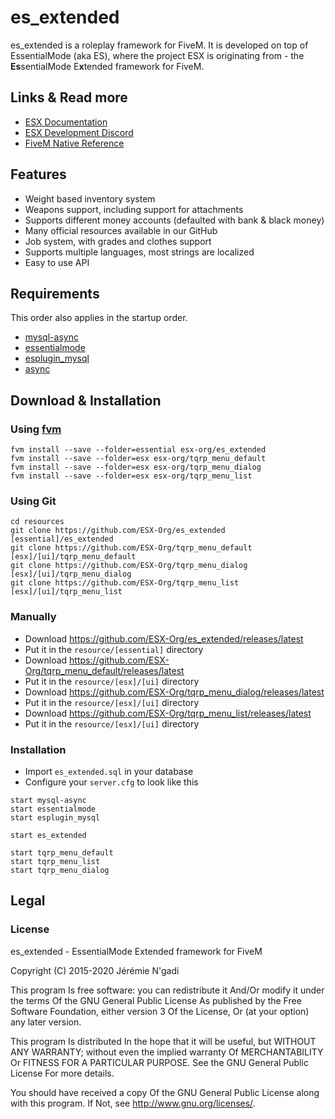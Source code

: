 # es_extended

es_extended is a roleplay framework for FiveM. It is developed on top of EssentialMode (aka ES), where the project ESX is originating from - the **Es**sentialMode E**x**tended framework for FiveM.

## Links & Read more

- [ESX Documentation](https://esx-org.github.io/)
- [ESX Development Discord](https://discord.gg/MsWzPqE)
- [FiveM Native Reference](https://runtime.fivem.net/doc/reference.html)

## Features

- Weight based inventory system
- Weapons support, including support for attachments
- Supports different money accounts (defaulted with bank & black money)
- Many official resources available in our GitHub
- Job system, with grades and clothes support
- Supports multiple languages, most strings are localized
- Easy to use API

## Requirements

This order also applies in the startup order.

- [mysql-async](https://github.com/brouznouf/fivem-mysql-async)
- [essentialmode](https://github.com/kanersps/essentialmode)
- [esplugin_mysql](https://github.com/kanersps/esplugin_mysql)
- [async](https://github.com/ESX-Org/async)

## Download & Installation

### Using [fvm](https://github.com/qlaffont/fvm-installer)

```
fvm install --save --folder=essential esx-org/es_extended
fvm install --save --folder=esx esx-org/tqrp_menu_default
fvm install --save --folder=esx esx-org/tqrp_menu_dialog
fvm install --save --folder=esx esx-org/tqrp_menu_list
```

### Using Git

```
cd resources
git clone https://github.com/ESX-Org/es_extended [essential]/es_extended
git clone https://github.com/ESX-Org/tqrp_menu_default [esx]/[ui]/tqrp_menu_default
git clone https://github.com/ESX-Org/tqrp_menu_dialog [esx]/[ui]/tqrp_menu_dialog
git clone https://github.com/ESX-Org/tqrp_menu_list [esx]/[ui]/tqrp_menu_list
```

### Manually

- Download https://github.com/ESX-Org/es_extended/releases/latest
- Put it in the `resource/[essential]` directory
- Download https://github.com/ESX-Org/tqrp_menu_default/releases/latest
- Put it in the `resource/[esx]/[ui]` directory
- Download https://github.com/ESX-Org/tqrp_menu_dialog/releases/latest
- Put it in the `resource/[esx]/[ui]` directory
- Download https://github.com/ESX-Org/tqrp_menu_list/releases/latest
- Put it in the `resource/[esx]/[ui]` directory

### Installation

- Import `es_extended.sql` in your database
- Configure your `server.cfg` to look like this

```
start mysql-async
start essentialmode
start esplugin_mysql

start es_extended

start tqrp_menu_default
start tqrp_menu_list
start tqrp_menu_dialog
```

## Legal

### License

es_extended - EssentialMode Extended framework for FiveM

Copyright (C) 2015-2020 Jérémie N'gadi

This program Is free software: you can redistribute it And/Or modify it under the terms Of the GNU General Public License As published by the Free Software Foundation, either version 3 Of the License, Or (at your option) any later version.

This program Is distributed In the hope that it will be useful, but WITHOUT ANY WARRANTY; without even the implied warranty Of MERCHANTABILITY Or FITNESS FOR A PARTICULAR PURPOSE. See the GNU General Public License For more details.

You should have received a copy Of the GNU General Public License along with this program. If Not, see http://www.gnu.org/licenses/.
